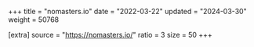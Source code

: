 +++
title = "nomasters.io"
date = "2022-03-22"
updated = "2024-03-30"
weight = 50768

[extra]
source = "https://nomasters.io/"
ratio = 3
size = 50
+++
